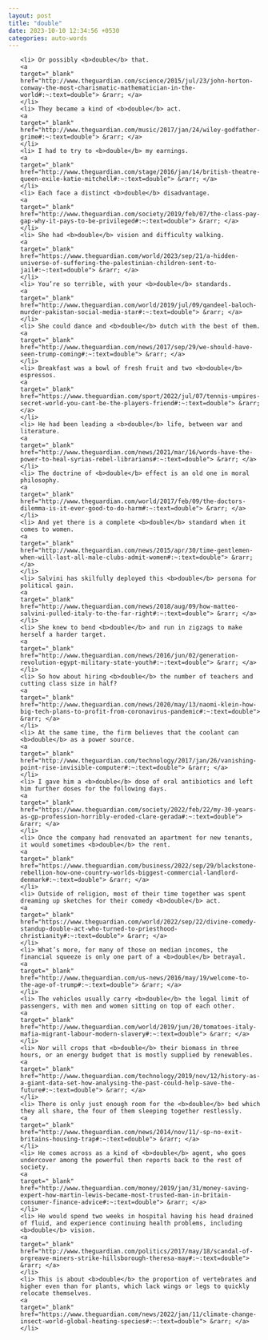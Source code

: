 ```yaml
---
layout: post
title: "double"
date: 2023-10-10 12:34:56 +0530
categories: auto-words
---
```

<ol>

    <li> Or possibly <b>double</b> that.
    <a 
    target="_blank" 
    href="http://www.theguardian.com/science/2015/jul/23/john-horton-conway-the-most-charismatic-mathematician-in-the-world#:~:text=double"> &rarr; </a>
    </li>
    <li> They became a kind of <b>double</b> act.
    <a 
    target="_blank" 
    href="http://www.theguardian.com/music/2017/jan/24/wiley-godfather-grime#:~:text=double"> &rarr; </a>
    </li>
    <li> I had to try to <b>double</b> my earnings.
    <a 
    target="_blank" 
    href="http://www.theguardian.com/stage/2016/jan/14/british-theatre-queen-exile-katie-mitchell#:~:text=double"> &rarr; </a>
    </li>
    <li> Each face a distinct <b>double</b> disadvantage.
    <a 
    target="_blank" 
    href="http://www.theguardian.com/society/2019/feb/07/the-class-pay-gap-why-it-pays-to-be-privileged#:~:text=double"> &rarr; </a>
    </li>
    <li> She had <b>double</b> vision and difficulty walking.
    <a 
    target="_blank" 
    href="https://www.theguardian.com/world/2023/sep/21/a-hidden-universe-of-suffering-the-palestinian-children-sent-to-jail#:~:text=double"> &rarr; </a>
    </li>
    <li> You’re so terrible, with your <b>double</b> standards.
    <a 
    target="_blank" 
    href="http://www.theguardian.com/world/2019/jul/09/qandeel-baloch-murder-pakistan-social-media-star#:~:text=double"> &rarr; </a>
    </li>
    <li> She could dance and <b>double</b> dutch with the best of them.
    <a 
    target="_blank" 
    href="http://www.theguardian.com/news/2017/sep/29/we-should-have-seen-trump-coming#:~:text=double"> &rarr; </a>
    </li>
    <li> Breakfast was a bowl of fresh fruit and two <b>double</b> espressos.
    <a 
    target="_blank" 
    href="https://www.theguardian.com/sport/2022/jul/07/tennis-umpires-secret-world-you-cant-be-the-players-friend#:~:text=double"> &rarr; </a>
    </li>
    <li> He had been leading a <b>double</b> life, between war and literature.
    <a 
    target="_blank" 
    href="http://www.theguardian.com/news/2021/mar/16/words-have-the-power-to-heal-syrias-rebel-librarians#:~:text=double"> &rarr; </a>
    </li>
    <li> The doctrine of <b>double</b> effect is an old one in moral philosophy.
    <a 
    target="_blank" 
    href="http://www.theguardian.com/world/2017/feb/09/the-doctors-dilemma-is-it-ever-good-to-do-harm#:~:text=double"> &rarr; </a>
    </li>
    <li> And yet there is a complete <b>double</b> standard when it comes to women.
    <a 
    target="_blank" 
    href="http://www.theguardian.com/news/2015/apr/30/time-gentlemen-when-will-last-all-male-clubs-admit-women#:~:text=double"> &rarr; </a>
    </li>
    <li> Salvini has skilfully deployed this <b>double</b> persona for political gain.
    <a 
    target="_blank" 
    href="http://www.theguardian.com/news/2018/aug/09/how-matteo-salvini-pulled-italy-to-the-far-right#:~:text=double"> &rarr; </a>
    </li>
    <li> She knew to bend <b>double</b> and run in zigzags to make herself a harder target.
    <a 
    target="_blank" 
    href="http://www.theguardian.com/news/2016/jun/02/generation-revolution-egypt-military-state-youth#:~:text=double"> &rarr; </a>
    </li>
    <li> So how about hiring <b>double</b> the number of teachers and cutting class size in half?
    <a 
    target="_blank" 
    href="http://www.theguardian.com/news/2020/may/13/naomi-klein-how-big-tech-plans-to-profit-from-coronavirus-pandemic#:~:text=double"> &rarr; </a>
    </li>
    <li> At the same time, the firm believes that the coolant can <b>double</b> as a power source.
    <a 
    target="_blank" 
    href="http://www.theguardian.com/technology/2017/jan/26/vanishing-point-rise-invisible-computer#:~:text=double"> &rarr; </a>
    </li>
    <li> I gave him a <b>double</b> dose of oral antibiotics and left him further doses for the following days.
    <a 
    target="_blank" 
    href="https://www.theguardian.com/society/2022/feb/22/my-30-years-as-gp-profession-horribly-eroded-clare-gerada#:~:text=double"> &rarr; </a>
    </li>
    <li> Once the company had renovated an apartment for new tenants, it would sometimes <b>double</b> the rent.
    <a 
    target="_blank" 
    href="https://www.theguardian.com/business/2022/sep/29/blackstone-rebellion-how-one-country-worlds-biggest-commercial-landlord-denmark#:~:text=double"> &rarr; </a>
    </li>
    <li> Outside of religion, most of their time together was spent dreaming up sketches for their comedy <b>double</b> act.
    <a 
    target="_blank" 
    href="https://www.theguardian.com/world/2022/sep/22/divine-comedy-standup-double-act-who-turned-to-priesthood-christianity#:~:text=double"> &rarr; </a>
    </li>
    <li> What’s more, for many of those on median incomes, the financial squeeze is only one part of a <b>double</b> betrayal.
    <a 
    target="_blank" 
    href="http://www.theguardian.com/us-news/2016/may/19/welcome-to-the-age-of-trump#:~:text=double"> &rarr; </a>
    </li>
    <li> The vehicles usually carry <b>double</b> the legal limit of passengers, with men and women sitting on top of each other.
    <a 
    target="_blank" 
    href="http://www.theguardian.com/world/2019/jun/20/tomatoes-italy-mafia-migrant-labour-modern-slavery#:~:text=double"> &rarr; </a>
    </li>
    <li> Nor will crops that <b>double</b> their biomass in three hours, or an energy budget that is mostly supplied by renewables.
    <a 
    target="_blank" 
    href="http://www.theguardian.com/technology/2019/nov/12/history-as-a-giant-data-set-how-analysing-the-past-could-help-save-the-future#:~:text=double"> &rarr; </a>
    </li>
    <li> There is only just enough room for the <b>double</b> bed which they all share, the four of them sleeping together restlessly.
    <a 
    target="_blank" 
    href="http://www.theguardian.com/news/2014/nov/11/-sp-no-exit-britains-housing-trap#:~:text=double"> &rarr; </a>
    </li>
    <li> He comes across as a kind of <b>double</b> agent, who goes undercover among the powerful then reports back to the rest of society.
    <a 
    target="_blank" 
    href="http://www.theguardian.com/money/2019/jan/31/money-saving-expert-how-martin-lewis-became-most-trusted-man-in-britain-consumer-finance-advice#:~:text=double"> &rarr; </a>
    </li>
    <li> He would spend two weeks in hospital having his head drained of fluid, and experience continuing health problems, including <b>double</b> vision.
    <a 
    target="_blank" 
    href="http://www.theguardian.com/politics/2017/may/18/scandal-of-orgreave-miners-strike-hillsborough-theresa-may#:~:text=double"> &rarr; </a>
    </li>
    <li> This is about <b>double</b> the proportion of vertebrates and higher even than for plants, which lack wings or legs to quickly relocate themselves.
    <a 
    target="_blank" 
    href="https://www.theguardian.com/news/2022/jan/11/climate-change-insect-world-global-heating-species#:~:text=double"> &rarr; </a>
    </li>